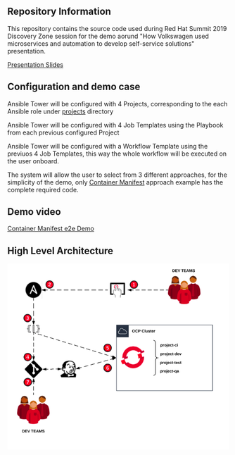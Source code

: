 ## Repository Information

This repository contains the source code used during Red Hat Summit 2019 Discovery Zone session for the demo aorund "How Volkswagen used microservices and automation to develop self-service solutions" presentation.

[Presentation Slides](https://www.slideshare.net/makimak1/how-volkswagen-used-microservices-and-automation-to-develop-self-service-solutions)

## Configuration and demo case

Ansible Tower will be configured with 4 Projects, corresponding to the each Ansible role under [projects](projects/) directory

Ansible Tower will be configured with 4 Job Templates using the Playbook from each previous configured Project

Ansible Tower will be configured with a Workflow Template using the previuos 4 Job Templates, this way the whole workflow will be executed on the user onboard.

The system will allow the user to select from 3 different approaches, for the simplicity of the demo, only [Container Manifest](projects/repo-bootstrap/role/bootstrap/templates/manifest_repo) approach example has the complete required code.

## Demo video

[Container Manifest e2e Demo](media/demo.webm)

## High Level Architecture

![System Diagram](media/high_level_arch.png "System Diagram")